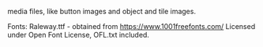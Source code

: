 media files, like button images and object and tile images.


Fonts: Raleway.ttf - obtained from https://www.1001freefonts.com/
       Licensed under Open Font License, OFL.txt included.
